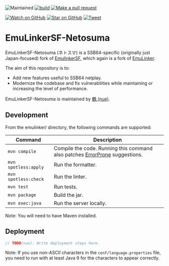 ![Maintained][maintained-badge]
[![build](https://github.com/hopskipnfall/EmuLinkerSF-Netosuma/actions/workflows/maven.yml/badge.svg)](https://github.com/hopskipnfall/EmuLinkerSF-Netosuma/actions/workflows/maven.yml)
[![Make a pull request][prs-badge]][prs]

[![Watch on GitHub][github-watch-badge]][github-watch]
[![Star on GitHub][github-star-badge]][github-star]
[![Tweet][twitter-badge]][twitter]

# EmuLinkerSF-Netosuma

EmuLinkerSF-Netosuma (ネトスマ) is a SSB64-specific (originally just Japan-focused) fork of [EmulinkerSF](https://github.com/God-Weapon/EmuLinkerSF), which again is a fork of [EmuLinker](https://github.com/monospacesoftware/emulinker).

The aim of this repository is to:

 - Add new features useful to SSB64 netplay.
 - Modernize the codebase and fix vulnerabilities while maintaining or increasing the level of performance.

EmuLinkerSF-Netosuma is maintained by [鵺 (nue)](https://twitter.com/nuenuessb).

## Development

From the emulinker/ directory, the following commands are supported:

| Command              | Description                                                                                             |
| -------------------- | ------------------------------------------------------------------------------------------------------- |
| `mvn compile`        | Compile the code. Running this command also patches [ErrorProne](https://errorprone.info/) suggestions. |
| `mvn spotless:apply` | Run the formatter.                                                                                      |
| `mvn spotless:check` | Run the linter.                                                                                         |
| `mvn test`           | Run tests.                                                                                              |
| `mvn package`        | Build the jar.                                                                                          |
| `mvn exec:java`      | Run the server locally.                                                                                 |

Note: You will need to have Maven installed.

## Deployment

```java
// TODO(nue): Write deployment steps here.
```

Note: If you use non-ASCII characters in the `conf/language.properties` file, you need to run with at least Java 9 for the characters to appear correctly.

[prs-badge]: https://img.shields.io/badge/PRs-welcome-brightgreen.svg?style=flat-square
[prs]: http://makeapullrequest.com
[github-watch-badge]: https://img.shields.io/github/watchers/hopskipnfall/EmuLinkerSF-Netosuma.svg?style=social
[github-watch]: https://github.com/hopskipnfall/EmuLinkerSF-Netosuma/watchers
[github-star-badge]: https://img.shields.io/github/stars/hopskipnfall/EmuLinkerSF-Netosuma.svg?style=social
[github-star]: https://github.com/hopskipnfall/EmuLinkerSF-Netosuma/stargazers
[twitter]: https://twitter.com/intent/tweet?text=https://github.com/hopskipnfall/EmuLinkerSF-Netosuma%20%F0%9F%91%8D
[twitter-badge]: https://img.shields.io/twitter/url/https/github.com/hopskipnfall/EmuLinkerSF-Netosuma.svg?style=social
[maintained-badge]: https://img.shields.io/badge/maintained-yes-brightgreen
